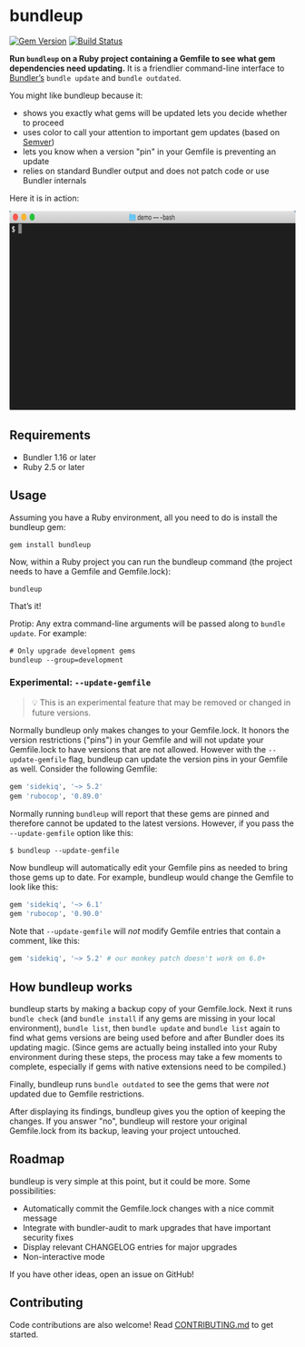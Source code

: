 # bundleup

[![Gem Version](https://badge.fury.io/rb/bundleup.svg)](http://badge.fury.io/rb/bundleup)
[![Build Status](https://travis-ci.org/mattbrictson/bundleup.svg?branch=main)](https://travis-ci.org/mattbrictson/bundleup)

**Run `bundleup` on a Ruby project containing a Gemfile to see what gem dependencies need updating.** It is a friendlier command-line interface to [Bundler’s][bundler] `bundle update` and `bundle outdated`.

You might like bundleup because it:

- shows you exactly what gems will be updated lets you decide whether to proceed
- uses color to call your attention to important gem updates (based on [Semver][])
- lets you know when a version "pin" in your Gemfile is preventing an update
- relies on standard Bundler output and does not patch code or use Bundler internals

Here it is in action:

<img src="./demo.gif" width="682" height="351" alt="Sample output">

## Requirements

- Bundler 1.16 or later
- Ruby 2.5 or later

## Usage

Assuming you have a Ruby environment, all you need to do is install the bundleup gem:

```
gem install bundleup
```

Now, within a Ruby project you can run the bundleup command (the project needs to have a Gemfile and Gemfile.lock):

```
bundleup
```

That’s it!

Protip: Any extra command-line arguments will be passed along to `bundle update`. For example:

```
# Only upgrade development gems
bundleup --group=development
```

### Experimental: `--update-gemfile`

> 💡 This is an experimental feature that may be removed or changed in future versions.

Normally bundleup only makes changes to your Gemfile.lock. It honors the version restrictions ("pins") in your Gemfile and will not update your Gemfile.lock to have versions that are not allowed. However with the `--update-gemfile` flag, bundleup can update the version pins in your Gemfile as well. Consider the following Gemfile:

```ruby
gem 'sidekiq', '~> 5.2'
gem 'rubocop', '0.89.0'
```

Normally running `bundleup` will report that these gems are pinned and therefore cannot be updated to the latest versions. However, if you pass the `--update-gemfile` option like this:

```
$ bundleup --update-gemfile
```

Now bundleup will automatically edit your Gemfile pins as needed to bring those gems up to date. For example, bundleup would change the Gemfile to look like this:

```ruby
gem 'sidekiq', '~> 6.1'
gem 'rubocop', '0.90.0'
```

Note that `--update-gemfile` will _not_ modify Gemfile entries that contain a comment, like this:

```ruby
gem 'sidekiq', '~> 5.2' # our monkey patch doesn't work on 6.0+
```

## How bundleup works

bundleup starts by making a backup copy of your Gemfile.lock. Next it runs `bundle check` (and `bundle install` if any gems are missing in your local environment), `bundle list`, then `bundle update` and `bundle list` again to find what gems versions are being used before and after Bundler does its updating magic. (Since gems are actually being installed into your Ruby environment during these steps, the process may take a few moments to complete, especially if gems with native extensions need to be compiled.)

Finally, bundleup runs `bundle outdated` to see the gems that were _not_ updated due to Gemfile restrictions.

After displaying its findings, bundleup gives you the option of keeping the changes. If you answer "no", bundleup will restore your original Gemfile.lock from its backup, leaving your project untouched.

## Roadmap

bundleup is very simple at this point, but it could be more. Some possibilities:

- Automatically commit the Gemfile.lock changes with a nice commit message
- Integrate with bundler-audit to mark upgrades that have important security fixes
- Display relevant CHANGELOG entries for major upgrades
- Non-interactive mode

If you have other ideas, open an issue on GitHub!

## Contributing

Code contributions are also welcome! Read [CONTRIBUTING.md](CONTRIBUTING.md) to get started.

[bundler]: http://bundler.io
[semver]: http://semver.org
